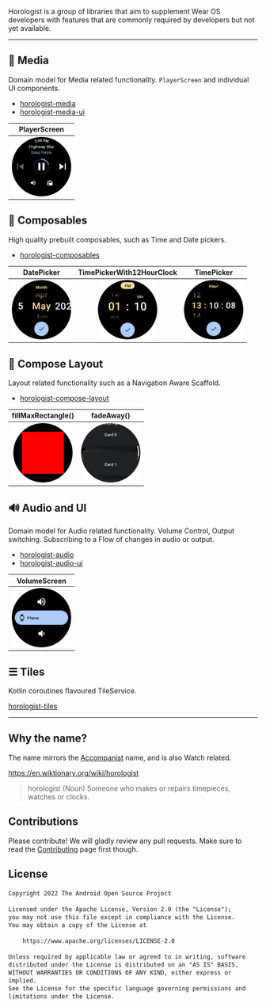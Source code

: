 Horologist is a group of libraries that aim to supplement Wear OS developers with features that are commonly required by developers but not yet available.

---

## 🎵 Media

Domain model for Media related functionality. `PlayerScreen` and individual UI components.

- [horologist-media](./media)
- [horologist-media-ui](./media-ui)

| PlayerScreen                                                                                                                  |
|-------------------------------------------------------------------------------------------------------------------------------|
| <img src="https://raw.githubusercontent.com/google/horologist/main/docs/media-ui/playerscreen.png" height="120" width="120" > |

## 📅 Composables

High quality prebuilt composables, such as Time and Date pickers.

- [horologist-composables](./composables)

DatePicker             |  TimePickerWith12HourClock |  TimePicker
:-------------------------:|:-------------------------:|:-------------------------:
<img src="https://raw.githubusercontent.com/google/horologist/main/docs/composables/date_picker.png" height="120" width="120" >  |  <img src="https://raw.githubusercontent.com/google/horologist/main/docs/composables/time_12h_picker.png" height="120" width="120"> | <img src="https://raw.githubusercontent.com/google/horologist/main/docs/composables/time_24h_picker.png" height="120" width="120">

## 📐 Compose Layout

Layout related functionality such as a Navigation Aware Scaffold.

- [horologist-compose-layout](./compose-layout)

fillMaxRectangle()             |  fadeAway()
:-------------------------:|:-------------------------:
<img src="https://raw.githubusercontent.com/google/horologist/main/docs/compose-layout/fill_max_rectangle.png" height="120" width="120" >  |  <img src="https://raw.githubusercontent.com/google/horologist/main/docs/compose-layout/fade_away.png" height="120" width="120" >

## 🔊 Audio and UI

Domain model for Audio related functionality. Volume Control, Output switching.
Subscribing to a Flow of changes in audio or output.

- [horologist-audio](./audio)
- [horologist-audio-ui](./audio-ui)

VolumeScreen            |  
:-------------------------:|
<img src="https://raw.githubusercontent.com/google/horologist/main/docs/audio-ui/volume_screen.png" height="120" width="120" > |

## ☰ Tiles

Kotlin coroutines flavoured TileService.

[horologist-tiles](./tiles)

---

## Why the name?

The name mirrors the [Accompanist](https://github.com/google/accompanist) name, and is also Watch related.

https://en.wiktionary.org/wiki/horologist

> horologist (Noun)
>    Someone who makes or repairs timepieces, watches or clocks.

## Contributions

Please contribute! We will gladly review any pull requests.
Make sure to read the [Contributing](CONTRIBUTING.md) page first though.

## License

```
Copyright 2022 The Android Open Source Project

Licensed under the Apache License, Version 2.0 (the "License");
you may not use this file except in compliance with the License.
You may obtain a copy of the License at

    https://www.apache.org/licenses/LICENSE-2.0

Unless required by applicable law or agreed to in writing, software
distributed under the License is distributed on an "AS IS" BASIS,
WITHOUT WARRANTIES OR CONDITIONS OF ANY KIND, either express or implied.
See the License for the specific language governing permissions and
limitations under the License.
```
